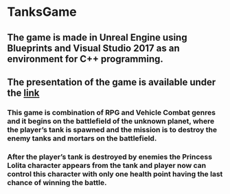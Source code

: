 # TanksGame
## The game is made in Unreal Engine using Blueprints and Visual Studio 2017 as an environment for C++ programming.
## The presentation of the game is available under the [link](https://www.youtube.com/watch?v=jJRuWvR4Bps)
### This game is combination of RPG and Vehicle Combat genres and it begins on the battlefield of the unknown planet, where the player’s tank is spawned and the mission is to destroy the enemy tanks and mortars on the battlefield. 
### After the player’s tank is destroyed by enemies the Princess Lolita character appears from the tank and player now can control this character with only one health point having the last chance of winning the battle.
